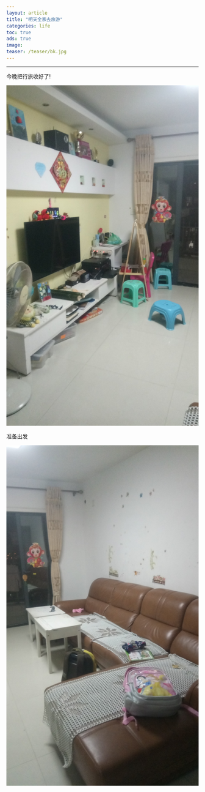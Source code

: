 ```yaml
---
layout: article
title: "明天全家去旅游"
categories: life
toc: true
ads: true
image:
teaser: /teaser/bk.jpg
---
```


---

今晚把行旅收好了!

![df](https://github.com/storage201608/storage/blob/master/myhome2016/_posts/life/2016-08-09-2251life.md/14707539862591042522256.jpg?raw=true)

准备出发

![df](https://github.com/storage201608/storage/blob/master/myhome2016/_posts/life/2016-08-09-2251life.md/14707540161151332823659.jpg?raw=true)

